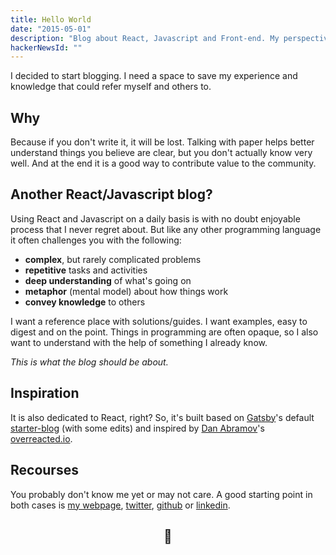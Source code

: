 ```yaml
---
title: Hello World
date: "2015-05-01"
description: "Blog about React, Javascript and Front-end. My perspective on common challenges as a web developer."
hackerNewsId: ""
---
```


I decided to start blogging. I need a space to save my experience and knowledge that could refer myself and others to.

## Why
Because if you don't write it, it will be lost. Talking with paper helps better understand things you believe are clear, but you don't actually know very well. And at the end it is a good way to contribute value to the community.

## Another React/Javascript blog?
Using React and Javascript on a daily basis is with no doubt enjoyable process that I never regret about. But like any other programming language it often challenges you with the following:
 - **complex**, but rarely complicated problems
 - **repetitive** tasks and activities
 - **deep understanding** of what's going on
 - **metaphor** (mental model) about how things work
 - **convey knowledge** to others

I want a reference place with solutions/guides. I want examples, easy to digest and on the point. Things in programming are often opaque, so I also want to understand with the help of something I already know.

*This is what the blog should be about.*

## Inspiration
It is also dedicated to React, right? So, it's built based on [Gatsby](https://www.gatsbyjs.org/)'s default [starter-blog](https://github.com/gatsbyjs/gatsby-starter-blog) (with some edits) and inspired by [Dan Abramov](https://twitter.com/dan_abramov)'s [overreacted.io](overreacted.io).

## Recourses
You probably don't know me yet or may not care. A good starting point in both cases is [my webpage](https://webup.org), [twitter](https://twitter.com/moubi), [github](https://github.com/moubi) or [linkedin](https://www.linkedin.com/in/moubi/).

<div align="center">
 <h2>👋</h2>
</div>
